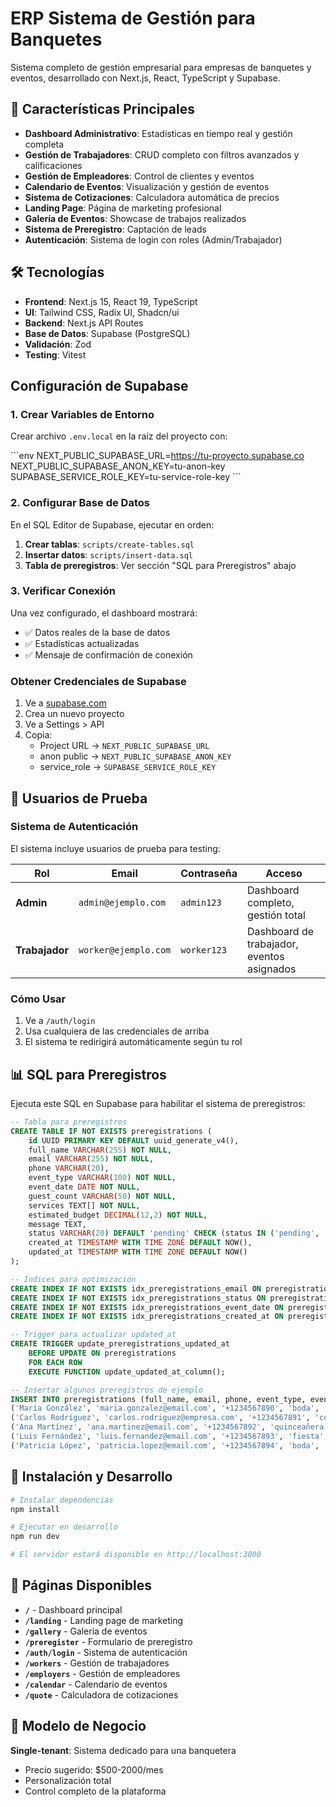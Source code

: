 # ERP Sistema de Gestión para Banquetes

Sistema completo de gestión empresarial para empresas de banquetes y eventos, desarrollado con Next.js, React, TypeScript y Supabase.

## 🚀 Características Principales

- **Dashboard Administrativo**: Estadísticas en tiempo real y gestión completa
- **Gestión de Trabajadores**: CRUD completo con filtros avanzados y calificaciones
- **Gestión de Empleadores**: Control de clientes y eventos
- **Calendario de Eventos**: Visualización y gestión de eventos
- **Sistema de Cotizaciones**: Calculadora automática de precios
- **Landing Page**: Página de marketing profesional
- **Galería de Eventos**: Showcase de trabajos realizados
- **Sistema de Preregistro**: Captación de leads
- **Autenticación**: Sistema de login con roles (Admin/Trabajador)

## 🛠️ Tecnologías

- **Frontend**: Next.js 15, React 19, TypeScript
- **UI**: Tailwind CSS, Radix UI, Shadcn/ui
- **Backend**: Next.js API Routes
- **Base de Datos**: Supabase (PostgreSQL)
- **Validación**: Zod
- **Testing**: Vitest

## Configuración de Supabase

### 1. Crear Variables de Entorno

Crear archivo `.env.local` en la raíz del proyecto con:

\`\`\`env
NEXT_PUBLIC_SUPABASE_URL=https://tu-proyecto.supabase.co
NEXT_PUBLIC_SUPABASE_ANON_KEY=tu-anon-key
SUPABASE_SERVICE_ROLE_KEY=tu-service-role-key
\`\`\`

### 2. Configurar Base de Datos

En el SQL Editor de Supabase, ejecutar en orden:

1. **Crear tablas**: `scripts/create-tables.sql`
2. **Insertar datos**: `scripts/insert-data.sql`
3. **Tabla de preregistros**: Ver sección "SQL para Preregistros" abajo

### 3. Verificar Conexión

Una vez configurado, el dashboard mostrará:

- ✅ Datos reales de la base de datos
- ✅ Estadísticas actualizadas
- ✅ Mensaje de confirmación de conexión

### Obtener Credenciales de Supabase

1. Ve a [supabase.com](https://supabase.com)
2. Crea un nuevo proyecto
3. Ve a Settings > API
4. Copia:
   - Project URL → `NEXT_PUBLIC_SUPABASE_URL`
   - anon public → `NEXT_PUBLIC_SUPABASE_ANON_KEY`
   - service_role → `SUPABASE_SERVICE_ROLE_KEY`

## 👥 Usuarios de Prueba

### Sistema de Autenticación

El sistema incluye usuarios de prueba para testing:

| Rol            | Email                | Contraseña  | Acceso                                     |
| -------------- | -------------------- | ----------- | ------------------------------------------ |
| **Admin**      | `admin@ejemplo.com`  | `admin123`  | Dashboard completo, gestión total          |
| **Trabajador** | `worker@ejemplo.com` | `worker123` | Dashboard de trabajador, eventos asignados |

### Cómo Usar

1. Ve a `/auth/login`
2. Usa cualquiera de las credenciales de arriba
3. El sistema te redirigirá automáticamente según tu rol

## 📊 SQL para Preregistros

Ejecuta este SQL en Supabase para habilitar el sistema de preregistros:

```sql
-- Tabla para preregistros
CREATE TABLE IF NOT EXISTS preregistrations (
    id UUID PRIMARY KEY DEFAULT uuid_generate_v4(),
    full_name VARCHAR(255) NOT NULL,
    email VARCHAR(255) NOT NULL,
    phone VARCHAR(20),
    event_type VARCHAR(100) NOT NULL,
    event_date DATE NOT NULL,
    guest_count VARCHAR(50) NOT NULL,
    services TEXT[] NOT NULL,
    estimated_budget DECIMAL(12,2) NOT NULL,
    message TEXT,
    status VARCHAR(20) DEFAULT 'pending' CHECK (status IN ('pending', 'processed', 'contacted', 'converted')),
    created_at TIMESTAMP WITH TIME ZONE DEFAULT NOW(),
    updated_at TIMESTAMP WITH TIME ZONE DEFAULT NOW()
);

-- Índices para optimización
CREATE INDEX IF NOT EXISTS idx_preregistrations_email ON preregistrations(email);
CREATE INDEX IF NOT EXISTS idx_preregistrations_status ON preregistrations(status);
CREATE INDEX IF NOT EXISTS idx_preregistrations_event_date ON preregistrations(event_date);
CREATE INDEX IF NOT EXISTS idx_preregistrations_created_at ON preregistrations(created_at);

-- Trigger para actualizar updated_at
CREATE TRIGGER update_preregistrations_updated_at
    BEFORE UPDATE ON preregistrations
    FOR EACH ROW
    EXECUTE FUNCTION update_updated_at_column();

-- Insertar algunos preregistros de ejemplo
INSERT INTO preregistrations (full_name, email, phone, event_type, event_date, guest_count, services, estimated_budget, message, status) VALUES
('María González', 'maria.gonzalez@email.com', '+1234567890', 'boda', '2024-06-15', '101-200', ARRAY['catering', 'decoracion', 'personal'], 8500.00, 'Boda en jardín con temática romántica', 'pending'),
('Carlos Rodríguez', 'carlos.rodriguez@empresa.com', '+1234567891', 'corporativo', '2024-05-20', '51-100', ARRAY['catering', 'mobiliario', 'musica'], 4200.00, 'Evento de lanzamiento de producto', 'processed'),
('Ana Martínez', 'ana.martinez@email.com', '+1234567892', 'quinceañera', '2024-07-10', '101-200', ARRAY['catering', 'decoracion', 'personal', 'musica'], 7200.00, 'Quinceañera con temática de princesa', 'contacted'),
('Luis Fernández', 'luis.fernandez@email.com', '+1234567893', 'fiesta', '2024-08-05', '1-50', ARRAY['catering', 'musica'], 1800.00, 'Cumpleaños de 50 años', 'pending'),
('Patricia López', 'patricia.lopez@email.com', '+1234567894', 'boda', '2024-09-12', '200+', ARRAY['catering', 'decoracion', 'personal', 'musica', 'fotografia'], 15000.00, 'Boda de lujo en hotel', 'pending');
```

## 🚀 Instalación y Desarrollo

```bash
# Instalar dependencias
npm install

# Ejecutar en desarrollo
npm run dev

# El servidor estará disponible en http://localhost:3000
```

## 📱 Páginas Disponibles

- **`/`** - Dashboard principal
- **`/landing`** - Landing page de marketing
- **`/gallery`** - Galería de eventos
- **`/preregister`** - Formulario de preregistro
- **`/auth/login`** - Sistema de autenticación
- **`/workers`** - Gestión de trabajadores
- **`/employers`** - Gestión de empleadores
- **`/calendar`** - Calendario de eventos
- **`/quote`** - Calculadora de cotizaciones

## 🎯 Modelo de Negocio

**Single-tenant**: Sistema dedicado para una banquetera

- Precio sugerido: $500-2000/mes
- Personalización total
- Control completo de la plataforma
